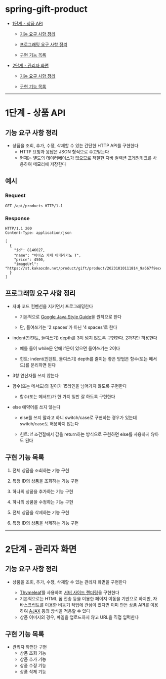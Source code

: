# spring-gift-product

- [1단계 - 상품 API](#1단계---상품-api)

  - [기능 요구 사항 정리](#기능-요구-사항-정리)

  - [프로그래밍 요구 사항 정리](#프로그래밍-요구-사항-정리)

  - [구현 기능 목록](#구현-기능-목록)


- [2단계 - 관리자 화면](#2단계---관리자-화면)

  - [기능 요구 사항 정리](#기능-요구-사항-정리-1)

  - [구현 기능 목록](#구현-기능-목록-1)

---
# 1단계 - 상품 API

## 기능 요구 사항 정리

- 상품을 조회, 추가, 수정, 삭제할 수 있는 간단한 HTTP API를 구현한다
  - HTTP 요청과 응답은 JSON 형식으로 주고받는다
  - 현재는 별도의 데이터베이스가 없으므로 적절한 자바 컬렉션 프레임워크를 사용하여 메모리에 저장한다

## 예시

### Request
```
GET /api/products HTTP/1.1
```

### Response
```
HTTP/1.1 200 
Content-Type: application/json

[
  {
    "id": 8146027,
    "name": "아이스 카페 아메리카노 T",
    "price": 4500,
    "imageUrl": "https://st.kakaocdn.net/product/gift/product/20231010111814_9a667f9eccc943648797925498bdd8a3.jpg"
  }
]
```

## 프로그래밍 요구 사항 정리

- 자바 코드 컨벤션을 지키면서 프로그래밍한다

    - 기본적으로 [Google Java Style Guide](https://google.github.io/styleguide/javaguide.html)을 원칙으로 한다

    - 단, 들여쓰기는 '2 spaces'가 아닌 '4 spaces'로 한다

- indent(인덴트, 들여쓰기) depth를 3이 넘지 않도록 구현한다. 2까지만 허용한다

    - 예를 들어 while문 안에 if문이 있으면 들여쓰기는 2이다

    - 힌트: indent(인덴트, 들여쓰기) depth를 줄이는 좋은 방법은 함수(또는 메서드)를 분리하면 된다

- 3항 연산자를 쓰지 않는다

- 함수(또는 메서드)의 길이가 15라인을 넘어가지 않도록 구현한다

    - 함수(또는 메서드)가 한 가지 일만 잘 하도록 구현한다

- else 예약어를 쓰지 않는다

    - else를 쓰지 말라고 하니 switch/case로 구현하는 경우가 있는데 switch/case도 허용하지 않는다

    - 힌트: if 조건절에서 값을 return하는 방식으로 구현하면 else를 사용하지 않아도 된다

## 구현 기능 목록

1. 전체 상품을 조회하는 기능 구현

2. 특정 ID의 상품을 조회하는 기능 구현

3. 하나의 상품을 추가하는 기능 구현

4. 하나의 상품을 수정하는 기능 구현

5. 전체 상품을 삭제하는 기능 구현

6. 특정 ID의 상품을 삭제하는 기능 구현

---

# 2단계 - 관리자 화면

## 기능 요구 사항 정리

- 상품을 조회, 추가, 수정, 삭제할 수 있는 관리자 화면을 구현한다

  - [Thymeleaf](https://www.thymeleaf.org/)를 사용하여 [서버 사이드 렌더링](https://joshua1988.github.io/vue-camp/nuxt/ssr.html)을 구현한다
  - 기본적으로는 HTML 폼 전송 등을 이용한 페이지 이동을 기반으로 하지만, 자바스크립트를 이용한 비동기 작업에 관심이 있다면 이미 만든 상품 API를 이용하여 [AJAX](https://developer.mozilla.org/ko/docs/Glossary/AJAX) 등의 방식을 적용할 수 있다
  - 상품 이미지의 경우, 파일을 업로드하지 않고 URL을 직접 입력한다

## 구현 기능 목록

- 관리자 화면단 구현
  - 상품 조회 기능
  - 상품 추가 기능
  - 상품 수정 기능
  - 상품 삭제 기능
